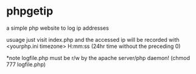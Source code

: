 phpgetip
========

a simple php website to log ip addresses

usuage just visit index.php and the accessed ip will be recorded with \<yourphp.ini timezone\> H:mm:ss (24hr time without the preceding 0)

*note logfile.php must be r/w by the apache server/php daemon! (chmod 777 logfile.php)

